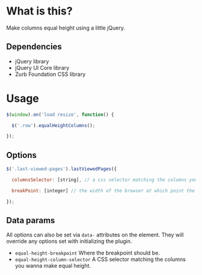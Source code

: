 # What is this?

Make columns equal height using a little jQuery.

## Dependencies

* jQuery library
* jQuery UI Core library
* Zurb Foundation CSS library

# Usage

```javascript
$(window).on('load resize', function() {

  $('.row').equalHeightColumns();

});
```

## Options

```javascript
$('.last-viewed-pages').lastViewedPages({

  columnsSelector: [string], // a css selector matching the columns you wanna make equal height. Default is `.columns`.

  breakPoint: [integer] // the width of the browser at which point the height is set to `auto`. For mobile. Default is `767`.

});
```

## Data params

All options can also be set via `data-` attributes on the element. They will override any options set with initializing the plugin.

- `equal-height-breakpoint` Where the breakpoint should be.
- `equal-height-column-selector` A CSS selector matching the columns you wanna make equal height.
